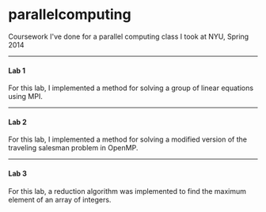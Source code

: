 # parallelcomputing
Coursework I've done for a parallel computing class I took at NYU, Spring 2014
__________________________________________________________________
#### Lab 1

For this lab, I implemented a method for solving a group of linear equations using MPI.

__________________________________________________________________
#### Lab 2

For this lab, I implemented a method for solving a modified version of the traveling 
salesman problem in OpenMP.
__________________________________________________________________
#### Lab 3

For this lab, a reduction algorithm was implemented to find the maximum element of an array of integers.
